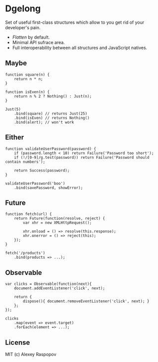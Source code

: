# Dgelong

Set of useful first-class structures which allow to you get rid of your developer's pain.

 * *Flatten* by default.
 * Minimal API sufrace area.
 * Full interoperability between all structures and JavaScript natives.

## Maybe

	function square(n) {
	    return n * n;
	}

	function isEven(n) {
	    return n % 2 ? Nothing() : Just(n);
	}

	Just(5)
	    .bind(square) // returns Just(25)
	    .bind(isEven) // returns Nothing()
	    .bind(alert); // won't work

## Either

	function validateUserPassword(password) {
	    if (password.length < 10) return Failure('Password too short');
	    if (!/[0-9]/g.test(password)) return Failure('Password should contain numbers');

	    return Success(password);
	}

	validateUserPassword('boo')
	    .bind(savePassword, showError);

## Future

	function fetch(url) {
		return Future(function(resolve, reject) {
			var xhr = new XMLHttpRequest();

			xhr.onload = () => resolve(this.response);
			xhr.onerror = () => reject(this);
		});
	}

	fetch('/products')
		.bind(products => ...);

## Observable

	var clicks = Observable(function(next){
		document.addEventListener('click', next);

		return {
			dispose(){ document.removeEventListener('click', next); }
		};
	});

	clicks
		.map(event => event.target)
		.forEach(element => ...);

## License

MIT (c) Alexey Raspopov

